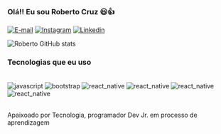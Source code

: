 ### Olá!! Eu sou Roberto Cruz 😃👍


[![E-mail](https://img.shields.io/badge/Gmail-D14836?style=for-the-badge&logo=gmail&logoColor=white)](https://www.gmail.com)
[![Instagram](https://img.shields.io/badge/Instagram-E4405F?style=for-the-badge&logo=instagram&logoColor=white)](https://www.instagram.com)
[![Linkedin](https://img.shields.io/badge/LinkedIn-0077B5?style=for-the-badge&logo=linkedin&logoColor=white)](https://www.linkedin.com/in/roberto-siqueira-4637a4213/)

![Roberto GitHub stats](https://github-readme-stats.vercel.app/api?username=RobertoSCruz&show_icons=true&theme=dark)

### Tecnologias que eu uso

<div style="display: inline_block"><br/>
 <img align="center" alt="javascript" src="https://img.shields.io/badge/JavaScript-F7DF1E?style=for-the-badge&logo=javascript&logoColor=black" />
 <img align="center" alt="bootstrap" src="https://img.shields.io/badge/Bootstrap-563D7C?style=for-the-badge&logo=bootstrap&logoColor=white" />
 <img align="center" alt="react_native" src="https://img.shields.io/badge/React_Native-20232A?style=for-the-badge&logo=react&logoColor=61DAFB" />
 <img align="center" alt="react_native" src="https://img.shields.io/badge/Python-14354C?style=for-the-badge&logo=python&logoColor=white" />
 <img align="center" alt="react_native" src="[https://img.shields.io/badge/HTML-239120?style=for-the-badge&logo=html5&logoColor=white](https://img.shields.io/badge/HTML5-E34F26?style=for-the-badge&logo=html5&logoColor=white)" />
 <img align="center" alt="react_native" src="https://img.shields.io/badge/CSS-239120?&style=for-the-badge&logo=css3&logoColor=white" />
</div><br/>

Apaixoado por Tecnologia, programador Dev Jr. em processo de aprendizagem
